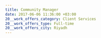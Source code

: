```yaml
---
title: Community Manager
date: 2017-06-06 11:36:00 +03:00
20__work_offers_category: Client Services
20__work_offers_type: Full-time
20__work_offers_city: Riyadh
---
```


